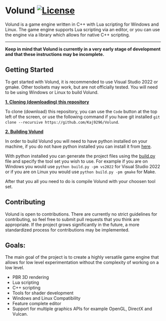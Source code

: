 # Volund [![License](https://img.shields.io/badge/licence-MIT-green)](https://github.com/Kaj9296/Volund/blob/main/LICENSE)


Volund is a game engine written in C++ with Lua scripting for Windows and Linux. The game engine supports Lua scripting via an editor, or you can use the engine via a library which allows for native C++ scripting.

***

**Keep in mind that Volund is currently in a very early stage of development and that these instructions may be incomplete.**

## Getting Started

To get started with Volund, it is recommended to use Visual Studio 2022 or gmake. Other toolsets may work, but are not officially tested. You will need to be using Windows or Linux to build Volund.

<ins>**1. Cloning (downloading) this repository**</ins>

To clone (download) this repository, you can use the ```Code``` button at the top left of the screen, or use the following command if you have git installed ```git clone --recursive https://github.com/Kaj9296/Volund```.

<ins>**2. Building Volund**</ins>

In order to build Volund you will need to have python installed on your machine, if you do not have python installed you can install it from [here](https://www.python.org/downloads/).

With python installed you can generate the project files using the [build.py](https://github.com/Kaj9296/Volund/blob/main/build.py) file and specify the tool set you wish to use. For example if you are on Windows you would use ```python build.py -pm vs2022``` for Visual Studio 2022 or if you are on Linux you would use ```python build.py -pm gmake``` for Make.

After that you all you need to do is compile Volund with your choosen tool set.

<!---
## Creating a Scene

In Volund a scene is simply any .lua file. Some example files can be found down below and in the [examples](https://github.com/Kaj9296/Volund/tree/main/examples) folder.

## Running a Scene

Currently the only way to run a scene is to open the Editor (the executable that was generated using your chosen toolset in the previous step) and press ```CTRL + E``` this will open a file dialog from which you can select your desired scene.

## Test Scenes

The following are two of the scenes that can be found in the [examples](https://github.com/Kaj9296/Volund/tree/main/examples) folder.

**Mandelbrot.lua**

![Alt text](resources/Mandelbrot_Screenshot.png "Mandelbrot")

**PBR.lua [WIP]**

![Alt text](resources/Screenshot_PBR.png "PBR")
-->

## Contributing

Volund is open to contributions. There are currently no strict guidelines for contributing, so feel free to submit pull requests that you think are appropriate. If the project grows significantly in the future, a more standardized process for contributions may be implemented.

## Goals:

The main goal of the project is to create a highly versatile game engine that allows for low level experimentation without the complexity of working on a low level.

- PBR 3D rendering
- Lua scripting
- C++ scripting
- Tools for shader development
- Windows and Linux Compatibility
- Feature complete editor
- Support for multiple graphics APIs for example OpenGL, DirectX and Vulcan.
